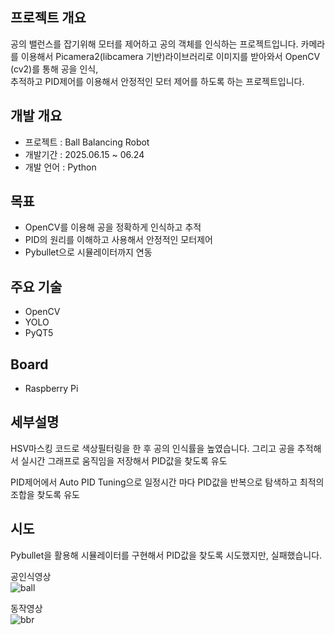 ## 프로젝트 개요
공의 밸런스를 잡기위해 모터를 제어하고 공의 객체를 인식하는 프로젝트입니다.
카메라를 이용해서 Picamera2(libcamera 기반)라이브러리로 이미지를 받아와서 OpenCV (cv2)를 통해 공을 인식,  
추적하고 PID제어를 이용해서 안정적인 모터 제어를 하도록 하는 프로젝트입니다.

## 개발 개요
- 프로젝트 : Ball Balancing Robot
- 개발기간 : 2025.06.15 ~ 06.24
- 개발 언어 : Python


## 목표
- OpenCV를 이용해 공을 정확하게 인식하고 추적  
- PID의 원리를 이해하고 사용해서 안정적인 모터제어  
- Pybullet으로 시뮬레이터까지 연동  

## 주요 기술
- OpenCV
- YOLO
- PyQT5

## Board
- Raspberry Pi

## 세부설명
HSV마스킹 코드로 색상필터링을 한 후 공의 인식률을 높였습니다.
그리고 공을 추적해서 실시간 그래프로 움직임을 저장해서 PID값을 찾도록 유도

PID제어에서 Auto PID Tuning으로 일정시간 마다 PID값을 반복으로 탐색하고 최적의 조합을 찾도록 유도

## 시도
Pybullet을 활용해 시뮬레이터를 구현해서 PID값을 찾도록 시도했지만, 실패했습니다.


공인식영상  
![ball](https://github.com/user-attachments/assets/bc539559-c051-4893-992d-a977a46fa279)



동작영상  
![bbr](https://github.com/user-attachments/assets/9d9a7ccb-f29c-4c8e-bb3e-a081bc743fe6)


